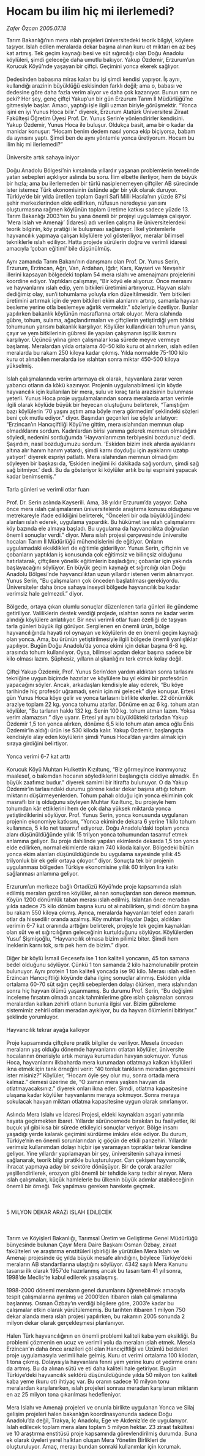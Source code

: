 # Hocam bu ilim hiç mi ilerlemedi?

*Zafer Özcan 2005.07.18*

<div>
 <p>
  <font>
   Tarım Bakanlığı’nın mera ıslah projeleri üniversitedeki teorik bilgiyi, köylere taşıyor. Islah edilen meralarda dekar başına alınan kuru ot miktarı en az beş kat artmış. Tek geçim kaynağı besi ve süt sığırcılığı olan Doğu Anadolu köylüleri, şimdi geleceğe daha umutlu bakıyor. Yakup Özdemir, Erzurum’un Korucuk Köyü’nde yaşayan bir çiftçi. Geçimini yonca ekerek sağlıyor.
   <br/>
   <br/>
   Dedesinden babasına miras kalan bu işi şimdi kendisi yapıyor. İş aynı, kullandığı arazinin büyüklüğü eskisinden farklı değil; ama o, babası ve dedesine göre daha fazla verim alıyor ve daha çok kazanıyor. Bunun sırrı ne peki? Her şey, genç çiftçi Yakup’un bir gün Erzurum Tarım İl Müdürlüğü’ne gitmesiyle başlar. Amacı, yaptığı işle ilgili uzman biriyle görüşmektir. “Yonca işini en iyi Yunus Hoca bilir.” diyerek, Erzurum Atatürk Üniversitesi Ziraat Fakültesi Öğretim Üyesi Prof. Dr. Yunus Serin’e yönlendirirler kendisini. Yakup Özdemir, Yunus Hoca ile buluşur. Oldukça basit, ama bir o kadar da manidar konuşur: “Hocam benim dedem nasıl yonca ekip biçiyorsa, babam da aynısını yaptı. Şimdi ben de aynı yöntemle yonca üretiyorum. Hocam bu ilim hiç mi ilerlemedi?”
   <br>
    <br>
     Üniversite artık sahaya iniyor
     <br>
      <br>
       Doğu Anadolu Bölgesi’nin kırsalında yıllardır yaşanan problemlerin temelinde yatan sebepleri açıklıyor aslında bu soru. İlim elbette ilerliyor, hem de büyük bir hızla; ama bu ilerlemeden bir türlü nasiplenemeyen çiftçiler AB sürecinde ister istemez Türk ekonomisinin üstünde ağır bir yük olarak duruyor. Türkiye’de bir yılda üretilen toplam Gayri Safi Milli Hasıla’nın yüzde 87’si şehir merkezlerinden elde edilirken, nüfusun neredeyse yarısını oluşturmasına rağmen köylünün toplam üretime katkısı sadece yüzde 13.  Tarım Bakanlığı 2003’ten bu yana önemli bir projeyi uygulamaya çalışıyor. ‘Mera Islah ve Amenajı’ (İdaresi) adı verilen çalışma ile üniversitelerdeki teorik bilginin, köy pratiği ile buluşması sağlanıyor. İlkel yöntemlerle hayvancılık yapmaya çalışan köylülere yol gösteriliyor, meralar bilimsel tekniklerle ıslah ediliyor. Hatta projede sürülerin doğru ve verimli idaresi amacıyla ‘çoban eğitimi’ bile düşünülmüş.
       <br>
        <br>
         Aynı zamanda Tarım Bakanı’nın danışmanı olan Prof. Dr. Yunus Serin, Erzurum, Erzincan, Ağrı, Van, Ardahan, Iğdır, Kars, Kayseri ve Nevşehir illerini kapsayan bölgedeki toplam 54 mera ıslahı ve amenajmanı projelerini koordine ediyor. Yaptıkları çalışmayı, “Bir köyü ele alıyoruz. Önce merasını ve hayvanlarını ıslah edip, yem bitkileri üretimini artırıyoruz. Hayvan ıslahı dediğimiz olay, sun’i tohumlama yoluyla ırkın düzeltilmesidir. Yem bitkileri üretimini artırmak için de yem bitkileri ekim alanlarını artırıp, samanla hayvan besleme yerine otla beslemeye ağırlık vermektir.” sözleriyle özetliyor. Bunlar yapılırken bakanlık köylünün masraflarına ortak oluyor. Mera ıslahında gübre, tohum, sulama, ağaçlandırmaları ve çiftçilerin yetiştirdiği yem bitkisi tohumunun yarısını bakanlık karşılıyor. Köylüler kullandıkları tohumun yarısı, çayır ve yem bitkilerinin gübresi ile yapılan çalışmanın işçilik kısmını karşılıyor. Üçüncü yılına giren çalışmalar kısa sürede meyve vermeye başlamış. Meralardan yılda ortalama 40-50 kilo kuru ot alınırken, ıslah edilen meralarda bu rakam 250 kiloya kadar çıkmış. Yılda normalde 75-100 kilo kuru ot alınabilen meralarda ise ıslahtan sonra miktar 450-500 kiloya yükselmiş.
         <br/>
         <br/>
         Islah çalışmalarında verim artırmaya ek olarak, hayvanlara zarar veren yabancı otların da kökü kazınıyor. Projenin uygulanabilmesi için köyde hayvancılık için kullanılan bir mera, sulu ve kıraç tarla arazisinin bulunması yeterli. Yunus Hoca proje uygulamalarından sonra meralarda artan verimle ilgili olarak köylüde büyük bir heyecan oluştuğunu belirterek, “Tanıştığım bazı köylülerin ‘70 yaşını aştım ama böyle mera görmedim’ şeklindeki sözleri beni çok mutlu ediyor.” diyor. Başından geçenleri ise şöyle anlatıyor: “Erzincan’ın Hancıçiftliği Köyü’ne gittim, mera ıslahından memnun olup olmadıklarını sordum. Kadınlardan birisi yanıma gelerek memnun olmadığını söyledi, nedenini sorduğumda ‘Hayvanlarımızın terbiyesini bozdunuz’ dedi. Şaşırdım, nasıl bozduğumuzu sordum. ‘Eskiden bizim inek ahırda ayaklarını altına alır hanım hanım yatardı, şimdi karnı doyduğu için ayaklarını uzatıp yatıyor!’ diyerek espriyi patlattı. Mera ıslahından memnun olmadığını söyleyen bir başkası da, ‘Eskiden ineğimi iki dakikada sağıyordum, şimdi sağ sağ bitmiyor.’ dedi. Bu da gösteriyor ki köylüler artık bu işi esprisini yapacak kadar benimsemiş.”
         <br/>
         <br/>
         Tarla günleri ve verimli otlar fuarı
         <br/>
         <br/>
         Prof. Dr. Serin aslında Kayserili. Ama, 38 yıldır Erzurum’da yaşıyor. Daha önce mera ıslah çalışmalarının üniversitelerde araştırma konusu olduğunu ve metrekareyle ifade edildiğini belirterek, “Önceleri bir oda büyüklüğündeki alanları ıslah ederek, uygulama yapardık. Bu hükümet ise ıslah çalışmalarını köy bazında ele almaya başladı. Bu uygulama da hayvancılıkta doğrudan önemli sonuçlar verdi.” diyor. Mera ıslah projesi çerçevesinde üniversite hocaları Tarım İl Müdürlüğü mühendislerini de eğitiyor. Onların uygulamadaki eksiklikleri de eğitimle gideriliyor. Yunus Serin, çiftçinin ve çobanların yaptıkları iş konusunda çok eğitimsiz ve bilinçsiz olduğunu hatırlatarak, çiftçilere yönelik eğitimlerin başladığını; çobanlar için yakında başlayacağını söylüyor. En büyük geçim kaynağı et sığırcılığı olan Doğu Anadolu Bölgesi’nde hayvancılıktan uzun yıllardır istenen verim alınamıyor. Yunus Serin, “Bu çalışmaların çok önceden başlatılması gerekiyordu. Üniversiteler daha önce sahaya inseydi bölgede hayvancılık bu kadar verimsiz hale gelmezdi.” diyor.
         <br/>
         <br/>
         Bölgede, ortaya çıkan olumlu sonuçlar düzenlenen tarla günleri ile gündeme getiriliyor. Valiliklerin destek verdiği projede, ıslahtan sonra ne kadar verim alındığı köylülere anlatılıyor. Bir nevi verimli otlar fuarı özelliği de taşıyan tarla günleri büyük ilgi görüyor. Sergilenen en önemli ürün, bölge hayvancılığında hayati rol oynayan ve köylülerin de en önemli geçim kaynağı olan yonca. Ama, bu ürünün yetiştirilmesiyle ilgili bölgede önemli yanlışlıklar yapılıyor. Bugün Doğu Anadolu’da yonca ekimi için dekar başına 6-8 kg. arasında tohum kullanılıyor. Oysa, bilimsel açıdan dekar başına sadece bir kilo olması lazım. Şüphesiz, yılların alışkanlığını terk etmek kolay değil.
         <br/>
         <br/>
         Çiftçi Yakup Özdemir, Prof. Yunus Serin’den yardım aldıktan sonra tarlasını tekniğine uygun biçimde hazırlar ve köylülere bu yıl ekimi bir profesörün yapacağını söyler. Ancak, arkadaşları kendisiyle alay ederek, “Bu köye tarihinde hiç profesör uğramadı, senin için mi gelecek” diye konuşur. Ertesi gün Yunus Hoca köye gelir ve yonca tarlasını birlikte ekerler. 22 dönümlük araziye toplam 22 kg. yonca tohumu atarlar. Dönüme en az 6 kg. tohum atan köylüler, “Bu tarlanın hakkı 132 kg. Senin 100 kg. tohum atman lazım. Yoksa verim alamazsın.” diye uyarır. Ertesi yıl aynı büyüklükteki tarladan Yakup Özdemir 1,5 ton yonca alırken, dönüme 6,5 kilo tohum atan amca oğlu Enis Özdemir’in aldığı ürün ise 530 kiloda kalır. Yakup Özdemir, başlangıçta kendisiyle alay eden köylülerin şimdi Yunus Hoca’dan yardım almak için sıraya girdiğini belirtiyor.
         <br/>
         <br/>
         Yonca verimi 6-7 kat arttı
         <br/>
         <br/>
         Korucuk Köyü Muhtarı Hulkettin Kızıltunç, “Biz görmeyince inanmıyoruz maalesef, o bakımdan hocanın söylediklerini başlangıçta ciddiye almadık. En büyük zaafımız budur.” diyerek samimi bir itirafta bulunuyor. O da Yakup Özdemir’in tarlasındaki durumu görene kadar dekar başına attığı tohum miktarını düşürmeyenlerden. Tohum pahalı olduğu için yonca ekiminin çok masraflı bir iş olduğunu söyleyen Muhtar Kızıltunç, bu projeyle hem tohumdan kâr ettiklerini hem de çok daha yüksek miktarda yonca yetiştirdiklerini söylüyor. Prof. Yunus Serin, yonca konusunda uygulanan projenin ekonomiye katkısını, “Yonca ekiminde dekara 6 yerine 1 kilo tohum kullanınca, 5 kilo net tasarruf ediyoruz. Doğu Anadolu’daki toplam yonca alanı düşünüldüğünde yıllık 15 trilyon yonca tohumundan tasarruf etmek anlamına geliyor. Bu proje dahilinde yapılan ekimlerde dekarda 1,5 ton yonca elde edilirken, normal ekimlerde rakam 740 kiloda kalıyor. Bölgedeki bütün yonca ekim alanları düşünüldüğünde bu uygulama sayesinde yıllık 45 trilyonluk bir ek gelir ortaya çıkıyor.” diyor. Sonuçta tek bir projenin uygulanması bölgeden Türkiye ekonomisine yıllık 60 trilyon lira katkı sağlanması anlamına geliyor.
         <br/>
         <br/>
         Erzurum’un merkeze bağlı Ortadüzü Köyü’nde proje kapsamında ıslah edilmiş meraları gezdiren köylüler, alınan sonuçlardan son derece memnun. Köyün 1200 dönümlük taban merası ıslah edilmiş. Islahtan önce meradan yılda sadece 75 kilo dönüm başına kuru ot alınabilirken, şimdi dönüm başına bu rakam 550 kiloya çıkmış. Ayrıca, meralarda hayvanları telef eden zararlı otlar da hissedilir oranda azalmış. Köy muhtarı Haydar Dağcı, aldıkları verimin 6-7 kat oranında arttığını belirterek, projeyle tek geçim kaynakları olan süt ve et sığırcılığının geleceğinin kurtulduğunu söylüyor. Köylülerden Yusuf Şişmişoğlu, “Hayvancılık olmasa bizim pilimiz biter. Şimdi hem ineklerin karnı tok, sırtı pek hem de bizim.” diyor.
         <br/>
         <br/>
         Diğer bir köylü İsmail Gecesefa ise 1 ton kaliteli yoncanın, 45 ton samana bedel olduğunu söylüyor. Çünkü 1 ton samanda 2 kilo hazmolunabilir protein bulunuyor. Aynı protein 1 ton kaliteli yoncada ise 90 kilo. Merası ıslah edilen Erzincan Hancıçiftliği köyünde daha ilginç sonuçlar alınmış. Eskiden yılda ortalama 60-70 süt sığırı çeşitli sebeplerden dolayı ölürken, mera ıslahından sonra hiç hayvan ölümü yaşanmamış. Bu durumu Prof. Serin, “Bu değişimi inceleme fırsatım olmadı ancak tahminlerime göre ıslah çalışmaları sonrası meralardan kalkan zehirli otların bununla ilgisi var. Bizim gübreleme sistemimiz zehirli otları meradan ayıklıyor, bu da hayvan ölümlerini bitiriyor.” şeklinde yorumluyor.
         <br/>
         <br/>
         Hayvancılık tekrar ayağa kalkıyor
         <br/>
         <br/>
         Proje kapsamında çiftçilere pratik bilgiler de veriliyor. Mesela önceden meraların yaş olduğu dönemde hayvanlarını otlatan köylüler, üniversite hocalarının önerisiyle artık meraya kurumadan havyan sokmuyor. Yunus Hoca, hayvanlarını ilkbaharda mera kurumadan otlatmaya kalkan köylüleri ikna etmek için tank örneğini verir: “40 tonluk tankların meradan geçmesini ister misiniz?” Köylüler, “Hocam öyle şey olur mu, sonra ortada mera kalmaz.” demesi üzerine de, “O zaman mera yaşken havyan da otlatmayacaksınız.” diyerek onları ikna eder. Şimdi, otlatma kapasitesine ulaşana kadar köylüler hayvanlarını meraya sokmuyor. Sonra meraya sokulacak havyan miktarı otlatma kapasitesine uygun olarak sınırlanıyor.
         <br/>
         <br/>
         Aslında Mera Islahı ve İdaresi Projesi, eldeki kaynakları asgari yatırımla hayata geçirmekten ibaret. Yıllardır sürüncemede bırakılan bu faaliyetler, iki buçuk yıl gibi kısa bir sürede etkileyici sonuçlar veriyor. Bölge insanı yaşadığı yerde kalarak geçimini sürdürme imkânı elde ediyor. Bu durum, Türkiye’nin en önemli sorunlarından iç göçün de etkili panzehiri. Yıllardır verimsiz kullanımdan dolayı hiçbir işe yaramayan topraklar tekrar kendine geliyor. Yine yıllardır yapılamayan bir şey, üniversitenin sahaya inmesi sağlanarak, teorik bilgi pratikle buluşturuluyor. Can çekişen hayvancılık, ihracat yapmaya aday bir sektöre dönüşüyor. Bir de çorak araziler yeşillendirilerek, erozyon gibi önemli bir tehdide karşı tedbir alınıyor. Mera ıslah çalışmaları, küçük hamlelerle bu ülkenin büyük adımlar atabileceğinin önemli bir örneği. Tek yapılması gereken harekete geçmek.
         <br/>
         <br/>
         <br/>
         <br/>
         5 MiLYON DEKAR ARAZi ISLAH EDiLECEK
         <br/>
         <br/>
         <br/>
         <br/>
         Tarım ve Köyişleri Bakanlığı, Tarımsal Üretim ve Geliştirme Genel Müdürlüğü bünyesinde bulunan Çayır Mera Daire Başkanı Osman Özbay, ziraat fakülteleri ve araştırma enstitüleri işbirliği ile yürütülen Mera Islahı ve Amenajı projesinde üç yılda büyük mesafe alındığını, böylece Türkiye’deki meraların AB standartlarına ulaştığını söylüyor. 4342 sayılı Mera Kanunu tasarısı ilk olarak 1957’de hazırlanmış ancak bu tasarı tam 41 yıl sonra, 1998’de Meclis’te kabul edilerek yasalaşmış.
         <br/>
         <br/>
         1998-2000 dönemi meraların genel durumlarını öğrenebilmek amacıyla tespit çalışmalarına ayrılmış ve 2000’den itibaren ıslah çalışmalarına başlanmış. Osman Özbay’ın verdiği bilgilere göre, 2003’e kadar bu çalışmalar etkin olarak yürütülememiş. Bu tarihten itibaren 1 milyon 750 dekar alanda mera ıslah projesi yapılırken, bu rakamın 2005 sonunda 2 milyon dekar olarak gerçekleşmesi planlanıyor.
         <br/>
         <br/>
         Halen Türk hayvancılığının en önemli problemi kaliteli kaba yem eksikliği. Bu problemi çözmenin en ucuz ve verimli yolu da meraları ıslah etmek. Mesela Erzincan’ın daha önce arazileri çöl olan Hancıçiftliği ve Üzümlü beldeleri proje uygulamasıyla verimli hale gelmiş. Kuru ot verimi ortalama 100 kilodan, 1 tona çıkmış. Dolayısıyla hayvanlara fenni yem yerine kuru ot yedirme oranı da artmış. Bu da alınan sütü ve eti daha kaliteli hale getiriyor. Bugün Türkiye’deki hayvancılık sektörü düşünüldüğünde yılda 50 milyon ton kaliteli kaba yeme (kuru ot) ihtiyaç var. Bu oranın sadece 10 milyon tonu meralardan karşılanırken, ıslah projeleri sonrası meradan karşılanan miktarın en az 25 milyon tona çıkarılması hedefleniyor.
         <br/>
         <br/>
         Mera Islahı ve Amenajı projeleri ve onunla birlikte uygulanan Yonca ve Silaj gelişim projeleri halen bakanlığın koordinasyonunda sadece Doğu Anadolu’da değil, Trakya, İç Anadolu, Ege ve Akdeniz’de de uygulanıyor. Islah edilecek toplam mera alanı toplam 5 milyon hektar. 23 ziraat fakültesi ve 10 araştırma enstitüsü proje kapsamında görevlendirilmiş durumda. Buna ek olarak üyeleri yerel halktan oluşan Mera Yönetim Birlikleri de oluşturuluyor. Amaç, merayı bundan sonraki kullanımlar için korumak.
         <br/>
         <br/>
         <br/>
        </br>
       </br>
      </br>
     </br>
    </br>
   </br>
  </font>
 </p>
 <p>
  <font>
   (Bu yazı 1458 kez okunmuştur)
  </font>
 </p>
</div>


Kaynak: [www.aksiyon.com.tr](http://www.aksiyon.com.tr:80/yazdir.php?id=22136), [web.archive.org (arşiv bağlantısı)](http://web.archive.org/web/20060106115435/http://www.aksiyon.com.tr:80/yazdir.php?id=22136)
